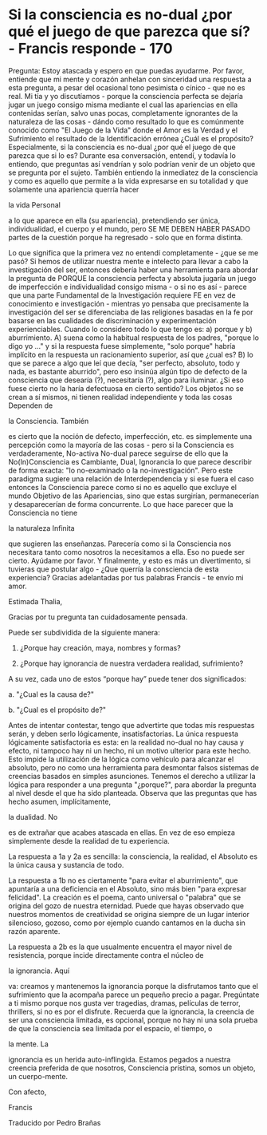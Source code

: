 # Si la consciencia es no-dual ¿por qué el juego de que parezca que sí? - Francis responde - 170

Pregunta: Estoy atascada y espero en que puedas ayudarme. Por favor, entiende que mi mente y corazón anhelan con sinceridad una respuesta a esta pregunta, a pesar del ocasional tono pesimista o cínico - que no es real. Mi tía y yo discutíamos - porque la consciencia perfecta se dejaría jugar un juego consigo misma mediante el cual las apariencias en ella contenidas serían, salvo unas pocas, completamente ignorantes de la naturaleza de las cosas - dándo como resultado lo que es comúnmente conocido como "El Juego de la Vida" donde el Amor es la Verdad y el Sufrimiento el resultado de la Identificación errónea ¿Cuál es el propósito? Especialmente, si la consciencia es no-dual ¿por qué el juego de que parezca que si lo es? Durante esa conversación, entendí, y todavía lo entiendo, que preguntas así vendrían y solo podrían venir de un objeto que se pregunta por el sujeto. También entiendo la inmediatez de la consciencia y como es aquello que permite a la vida expresarse en su totalidad y que solamente una apariencia querría hacer 

la vida Personal

a lo que aparece en ella (su apariencia), pretendiendo ser única, individualidad, el cuerpo y el mundo, pero SE ME DEBEN HABER PASADO partes de la cuestión porque ha regresado - solo que en forma distinta. 

Lo que significa que la primera vez no entendí completamente - ¿que se me pasó? Si hemos de utilizar nuestra mente e intelecto para llevar a cabo la investigación del ser, entonces debería haber una herramienta para abordar la pregunta de PORQUE la consciencia perfecta y absoluta jugaría un juego de imperfección e individualidad consigo misma - o si no es así - parece que una parte Fundamental de la Investigación requiere FE en vez de conocimiento e investigación - mientras yo pensaba que precisamente la investigación del ser se diferenciaba de las religiones basadas en la fe por basarse en las cualidades de discriminación y experimentación experienciables. Cuando lo considero todo lo que tengo es: a) porque y b) aburrimiento. A) suena como la habitual respuesta de los padres, "porque lo digo yo ..." y si la respuesta fuese simplemente, "solo porque" habría implícito en la respuesta un racionamiento superior, así que ¿cual es? B) lo que se parece a algo que leí que decía, "ser perfecto, absoluto, todo y nada, es bastante aburrido", pero eso insinúa algún tipo de defecto de la consciencia que desearía (?), necesitaría (?), algo para iluminar. ¿Si eso fuese cierto no la haría defectuosa en cierto sentido? Los objetos no se crean a sí mismos, ni tienen realidad independiente y toda las cosas Dependen de 

la Consciencia. También

es cierto que la noción de defecto, imperfección, etc. es simplemente una percepción como la mayoría de las cosas - pero si la Consciencia es verdaderamente, No-activa No-dual parece seguirse de ello que la No(In)Consciencia es Cambiante, Dual, Ignorancia lo que parece describir de forma exacta: "lo no-examinado o la no-investigación". Pero este paradigma sugiere una relación de Interdependencia y si ese fuera el caso entonces la Consciencia parece como si no es aquello que excluye el mundo Objetivo de las Apariencias, sino que estas surgirían, permanecerían y desaparecerían de forma concurrente. Lo que hace parecer que la Consciencia no tiene 

la naturaleza Infinita

que sugieren las enseñanzas. Parecería como si la Consciencia nos necesitara tanto como nosotros la necesitamos a ella. Eso no puede ser cierto. Ayúdame por favor. Y finalmente, y esto es más un divertimento, si tuvieras que postular algo - ¿Que querría la consciencia de esta experiencia? Gracias adelantadas por tus palabras Francis - te envío mi amor.

Estimada Thalia,

Gracias por tu pregunta tan cuidadosamente pensada.

Puede ser subdividida de la siguiente manera: 

1. ¿Porque hay creación, maya, nombres y formas?

2. ¿Porque hay ignorancia de nuestra verdadera realidad, sufrimiento?

A su vez, cada uno de estos “porque hay” puede tener dos significados:

a. "¿Cual es la causa de?"

b. "¿Cual es el propósito de?"

Antes de intentar contestar, tengo que advertirte que todas mis respuestas serán, y deben serlo lógicamente, insatisfactorias. La única respuesta lógicamente satisfactoria es esta: en la realidad no-dual no hay causa y efecto, ni tampoco hay ni un hecho, ni un motivo ulterior para este hecho. Esto impide la utilización de la lógica como vehículo para alcanzar el absoluto, pero no como una herramienta para desmontar falsos sistemas de creencias basados en simples asunciones. Tenemos el derecho a utilizar la lógica para responder a una pregunta "¿porque?", para abordar la pregunta al nivel desde el que ha sido planteada. Observa que las preguntas que has hecho asumen, implícitamente, 

la dualidad. No

es de extrañar que acabes atascada en ellas. En vez de eso empieza simplemente desde la realidad de tu experiencia.

La respuesta a 1a y 2a es sencilla: la consciencia, la realidad, el Absoluto es la única causa y sustancia de todo.

La respuesta a 1b no es ciertamente "para evitar el aburrimiento", que apuntaría a una deficiencia en el Absoluto, sino más bien "para expresar felicidad". La creación es el poema, canto universal o "palabra" que se origina del gozo de nuestra eternidad. Puede que hayas observado que nuestros momentos de creatividad se origina siempre de un lugar interior silencioso, gozoso, como por ejemplo cuando cantamos en la ducha sin razón aparente.

La respuesta a 2b es la que usualmente encuentra el mayor nivel de resistencia, porque incide directamente contra el núcleo de 

la ignorancia. Aquí

va: creamos y mantenemos la ignorancia porque la disfrutamos tanto que el sufrimiento que la acompaña parece un pequeño precio a pagar. Pregúntate a ti mismo porque nos gusta ver tragedias, dramas, películas de terror, thrillers, si no es por el disfrute. Recuerda que la ignorancia, la creencia de ser una consciencia limitada, es opcional, porque no hay ni una sola prueba de que la consciencia sea limitada por el espacio, el tiempo, o 

la mente. La

ignorancia es un herida auto-inflingida. Estamos pegados a nuestra creencia preferida de que nosotros, Consciencia prístina, somos un objeto, un cuerpo-mente.

Con afecto,

Francis

Traducido por Pedro Brañas

